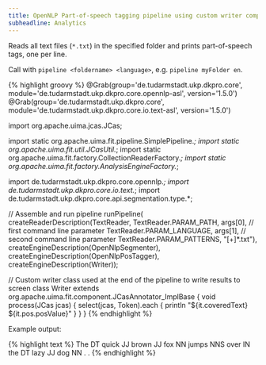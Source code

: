 ```yaml
---
title: OpenNLP Part-of-speech tagging pipeline using custom writer component
subheadline: Analytics
---
```


Reads all text files (`*.txt`) in the specified folder and prints part-of-speech tags, one per line.

Call with `pipeline <foldername> <language>`, e.g. `pipeline myFolder en`.

{% highlight groovy %}
@Grab(group='de.tudarmstadt.ukp.dkpro.core', 
      module='de.tudarmstadt.ukp.dkpro.core.opennlp-asl', 
      version='1.5.0')
@Grab(group='de.tudarmstadt.ukp.dkpro.core', 
      module='de.tudarmstadt.ukp.dkpro.core.io.text-asl', 
      version='1.5.0')

import org.apache.uima.jcas.JCas;

import static org.apache.uima.fit.pipeline.SimplePipeline.*;
import static org.apache.uima.fit.util.JCasUtil.*;
import static org.apache.uima.fit.factory.CollectionReaderFactory.*;
import static org.apache.uima.fit.factory.AnalysisEngineFactory.*;

import de.tudarmstadt.ukp.dkpro.core.opennlp.*;
import de.tudarmstadt.ukp.dkpro.core.io.text.*;
import de.tudarmstadt.ukp.dkpro.core.api.segmentation.type.*;

// Assemble and run pipeline
runPipeline(  
  createReaderDescription(TextReader,
    TextReader.PARAM_PATH, args[0], // first command line parameter
    TextReader.PARAM_LANGUAGE, args[1], // second command line parameter
    TextReader.PARAM_PATTERNS, "[+]*.txt"),
  createEngineDescription(OpenNlpSegmenter),
  createEngineDescription(OpenNlpPosTagger),
  createEngineDescription(Writer));

// Custom writer class used at the end of the pipeline to write results to screen
class Writer extends org.apache.uima.fit.component.JCasAnnotator_ImplBase {
  void process(JCas jcas) {
    select(jcas, Token).each { println "${it.coveredText} ${it.pos.posValue}" }
  }
}
{% endhighlight %}

Example output:

{% highlight text %}
The DT
quick JJ
brown JJ
fox NN
jumps NNS
over IN
the DT
lazy JJ
dog NN
. .
{% endhighlight %}
